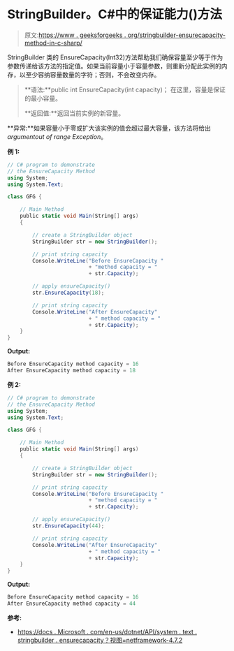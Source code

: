 # StringBuilder。C#中的保证能力()方法

> 原文:[https://www . geeksforgeeks . org/stringbuilder-ensurecapacity-method-in-c-sharp/](https://www.geeksforgeeks.org/stringbuilder-ensurecapacity-method-in-c-sharp/)

StringBuilder 类的 EnsureCapacity(Int32)方法帮助我们确保容量至少等于作为参数传递给该方法的指定值。如果当前容量小于容量参数，则重新分配此实例的内存，以至少容纳容量数量的字符；否则，不会改变内存。

> **语法:**public int EnsureCapacity(int capacity)；
> 在这里，容量是保证的最小容量。
> 
> **返回值:**返回当前实例的新容量。

**异常:**如果容量小于零或扩大该实例的值会超过最大容量，该方法将给出*argumentout of range Exception*。

**例 1:**

```cs
// C# program to demonstrate
// the EnsureCapacity Method
using System;
using System.Text;

class GFG {

    // Main Method
    public static void Main(String[] args)
    {

        // create a StringBuilder object
        StringBuilder str = new StringBuilder();

        // print string capacity
        Console.WriteLine("Before EnsureCapacity "
                          + "method capacity = "
                          + str.Capacity);

        // apply ensureCapacity()
        str.EnsureCapacity(18);

        // print string capacity
        Console.WriteLine("After EnsureCapacity"
                          + " method capacity = "
                          + str.Capacity);
    }
}
```

**Output:**

```cs
Before EnsureCapacity method capacity = 16
After EnsureCapacity method capacity = 18

```

**例 2:**

```cs
// C# program to demonstrate
// the EnsureCapacity Method
using System;
using System.Text;

class GFG {

    // Main Method
    public static void Main(String[] args)
    {

        // create a StringBuilder object
        StringBuilder str = new StringBuilder();

        // print string capacity
        Console.WriteLine("Before EnsureCapacity "
                          + "method capacity = "
                          + str.Capacity);

        // apply ensureCapacity()
        str.EnsureCapacity(44);

        // print string capacity
        Console.WriteLine("After EnsureCapacity"
                          + " method capacity = "
                          + str.Capacity);
    }
}
```

**Output:**

```cs
Before EnsureCapacity method capacity = 16
After EnsureCapacity method capacity = 44

```

**参考:**

*   [https://docs . Microsoft . com/en-us/dotnet/API/system . text . stringbuilder . ensurecapacity？视图=netframework-4.7.2](https://docs.microsoft.com/en-us/dotnet/api/system.text.stringbuilder.ensurecapacity?view=netframework-4.7.2)